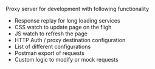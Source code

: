 Proxy server for development with following functionality

* Response replay for long loading services
* CSS watch to update page on the fligh
* JS watch to refresh the page
* HTTP Auth / proxy destination configuration
* List of different configurations
* Postman export of requests
* Custom logic to modify or mock requests
